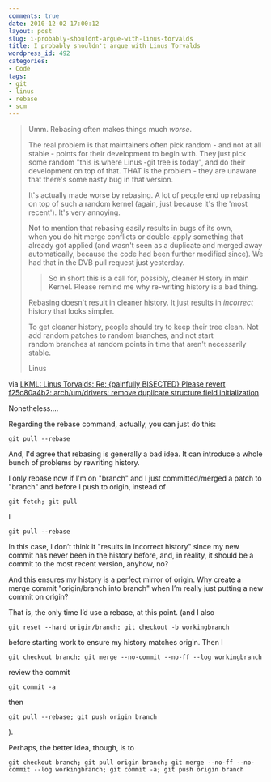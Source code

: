 ```yaml
---
comments: true
date: 2010-12-02 17:00:12
layout: post
slug: i-probably-shouldnt-argue-with-linus-torvalds
title: I probably shouldn't argue with Linus Torvalds
wordpress_id: 492
categories:
- Code
tags:
- git
- linus
- rebase
- scm
---
```


> Umm. Rebasing often makes things much _worse_.
>
>The real problem is that maintainers often pick random - and not at all stable - points for their development to begin with. They just pick some random "this is where Linus -git tree is today", and do their development on top of that. THAT is the problem - they are unaware that there's some nasty bug in that version.
>
>It's actually made worse by rebasing. A lot of people end up rebasing on top of such a random kernel (again, just because it's the 'most recent'). It's very annoying.
>
>Not to mention that rebasing easily results in bugs of its own, when you do hit merge conflicts or double-apply something that already got applied (and wasn't seen as a duplicate and merged away automatically, because the code had been further modified since). We had that in the DVB pull request just yesterday.
>
>> So in short this is a call for, possibly, cleaner History in main Kernel.
>> Please remind me why re-writing history is a bad thing.
>
>Rebasing doesn't result in cleaner history. It just results in _incorrect_ history that looks simpler.
>
>To get cleaner history, people should try to keep their tree clean.
>Not add random patches to random branches, and not start random branches at random points in time that aren't necessarily stable.
>
>Linus


via [LKML: Linus Torvalds: Re: {painfully BISECTED} Please revert f25c80a4b2: arch/um/drivers: remove duplicate structure field initialization](http://lkml.org/lkml/2010/9/28/362).

Nonetheless....

Regarding the rebase command, actually, you can just do this:

    
    git pull --rebase


And, I'd agree that rebasing is generally a bad idea.  It can introduce a whole bunch of problems by rewriting history.

I only rebase now if I'm on "branch" and I just committed/merged a patch to "branch" and before I push to origin, instead of

    
    git fetch; git pull


I

    
    git pull --rebase


In this case, I don’t think it "results in incorrect history" since my new commit has never been in the history before, and, in reality, it should be a commit to the most recent version, anyhow, no?

And this ensures my history is a perfect mirror of origin.  Why create a merge commit "origin/branch into branch" when I’m really just putting a new commit on origin?

That is, the only time I’d use a rebase, at this point.  (and I also

    
    git reset --hard origin/branch; git checkout -b workingbranch


before starting work to ensure my history matches origin. Then I

    
    git checkout branch; git merge --no-commit --no-ff --log workingbranch


review the commit

    
    git commit -a


then

    
    git pull --rebase; git push origin branch


).

Perhaps, the better idea, though, is to

    
    git checkout branch; git pull origin branch; git merge --no-ff --no-commit --log workingbranch; git commit -a; git push origin branch
